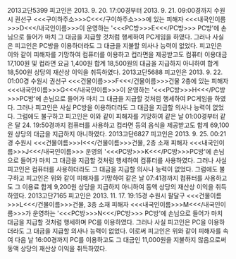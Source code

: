 2013고단5399
피고인은 2013. 9. 20. 17:00경부터 2013. 9. 21. 09:00경까지 수원시 권선구 <<<구이하주소>>>C<<</구이하주소>>>에 있는 피해자 <<<내국인이름>>>D<<</내국인이름>>>이 운영하는 '<<<PC방>>>E<<</PC방>>> PC방'에 손님으로 들어가 마치 그 대금을 지급할 것처럼 행세하여 PC게임을 하였다.
그러나 사실은 피고인은 PC방을 이용하더라도 그 대금을 지불할 의사나 능력이 없었다.
피고인은 이와 같이 피해자를 기망하여 컴퓨터를 이용하고 컵라면을 제공받고도 컴퓨터 이용대금 17,100원 및 컵라면 요금 1,400원 합계 18,500원의 대금을 지급하지 아니하여 합계 18,500원 상당의 재산상 이익을 취득하였다.
2013고단5688
피고인은 2013. 9. 22. 01:00경 수원시 권선구 <<<건물이름>>>F<<</건물이름>>>건물 2층에 있는 피해자 <<<내국인이름>>>G<<</내국인이름>>>이 운영하는 '<<<PC방>>>H<<</PC방>>>PC방'에 손님으로 들어가 마치 그 대금을 지급할 것처럼 행세하여 PC게임을 하였다.
그러나 피고인은 사실 PC방을 이용하더라도 그 대금을 지급할 의사나 능력이 없었다.
그럼에도 불구하고 피고인은 이와 같이 피해자를 기망하여 같은 날 01:00경부터 같은 달 24. 19:50경까지 컴퓨터를 사용하고 컵라면 등의 음식을 제공받고도 합계 69,100원 상당의 대금을 지급하지 아니하였다.
2013고단6827
피고인은 2013. 9. 25. 00:21경 수원시 <<<건물이름>>>I<<</건물이름>>>건물, 2층 소재 피해자 <<<내국인이름>>>J<<</내국인이름>>> 운영의 '<<<PC방>>>K<<</PC방>>>PC방'에 손님으로 들어가 마치 그 대금을 지급할 것처럼 행세하여 컴퓨터를 사용하였다.
그러나 사실 피고인은 컴퓨터를 사용하더라도 그 대금을 지급할 의사나 능력이 없었다.
그럼에도 불구하고 피고인은 위와 같이 피해자를 기망하여 같은 날 07:41경까지 컴퓨터를 사용하고도 그 이용료 합계 9,200원 상당을 지급하지 아니하여 동액 상당의 재산상 이익을 취득하였다.
2013고단7165
피고인은 2013. 11. 17. 19:15경 수원시 팔달구 <<<건물이름>>>L<<</건물이름>>>건물, 3층 소재 피해자 <<<내국인이름>>>M<<</내국인이름>>>가 운영하는 '<<<PC방>>>N<<</PC방>>> PC방'에 손님으로 들어가 마치 대금을 지급할 것처럼 행세하며 PC를 이용하였다.
그러나 사실 피고인은 PC을 이용하더라도 그 대금을 지급할 의사나 능력이 없었다.
이로써 피고인은 위와 같이 피해자를 속여 다음 날 16:00경까지 PC를 이용하고도 그 대금인 11,000원을 지불하지 않음으로써 동액 상당의 재산상 이익을 취득하였다.